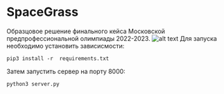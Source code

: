 # SpaceGrass
Образцовое решение финального кейса Московской предпрофессиональной олимпиады 2022-2023.
![alt text](http://predprof.olimpiada.ru/upload/images/Glavnaya/2020-2021/SYS_9994.jpg)
Для запуска необходимо установить зависисмости: 
```
pip3 install -r  requirements.txt
```
Затем запустить сервер на порту 8000:
```
python3 server.py
```
